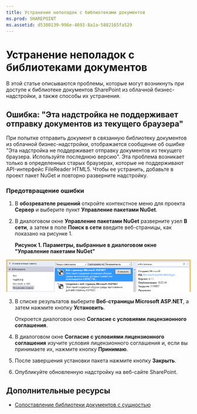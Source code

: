 ```yaml
---
title: Устранение неполадок с библиотеками документов
ms.prod: SHAREPOINT
ms.assetid: d5380139-996e-4693-8a1a-5882165fa529
---
```



# Устранение неполадок с библиотеками документов
В этой статье описываются проблемы, которые могут возникнуть при доступе к библиотеке документов SharePoint из облачной бизнес-надстройки, а также способы их устранения.






## Ошибка: "Эта надстройка не поддерживает отправку документов из текущего браузера"

При попытке отправить документ в связанную библиотеку документов из облачной бизнес-надстройки, отображается сообщение об ошибке "Эта надстройка не поддерживает отправку документов из текущего браузера. Используйте последнюю версию". Эта проблема возникает только в определенных старых браузерах, которые не поддерживают API-интерфейс FileReader HTML5. Чтобы ее устранить, добавьте в проект пакет NuGet и повторно разверните надстройку.




### Предотвращение ошибки


1. В **обозревателе решений** откройте контекстное меню для проекта **Сервер** и выберите пункт **Управление пакетами NuGet**.


2. В диалоговом окне **Управление пакетами NuGet** разверните узел **В сети**, а затем в поле **Поиск в сети** введите веб-страницы, как показано на рисунке 1.

   **Рисунок 1. Параметры, выбранные в диалоговом окне "Управление пакетами NuGet"**



![Параметры, выбранные в диалоговом окне "Управление пакетами NuGet"](images/NuGet.PNG)





3. В списке результатов выберите **Веб-страницы Microsoft ASP.NET**, а затем нажмите кнопку **Установить**.

    Откроется диалоговое окно **Согласие с условиями лицензионного соглашения**.


4. В диалоговом окне **Согласие с условиями лицензионного соглашения** изучите условия лицензионного соглашения и, если вы принимаете их, нажмите кнопку **Принимаю**.


5. После завершения установки пакета нажмите кнопку **Закрыть**.


6. Опубликуйте обновленную надстройку на веб-сайте SharePoint.



## Дополнительные ресурсы
<a name="bk_addresources"> </a>


-  [Сопоставление библиотеки документов с сущностью](associate-a-document-library-with-an-entity.md)



